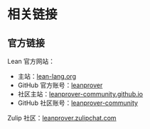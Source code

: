 # 相关链接

## 官方链接

Lean 官方网站：
   - 主站：[lean-lang.org](https://lean-lang.org)
   - GitHub 官方账号：[leanprover](https://github.com/leanprover)
   - 社区主站：[leanprover-community.github.io](https://leanprover-community.github.io)
   - GitHub 社区账号：[leanprover-community](https://github.com/leanprover-community) 

Zulip 社区：[leanprover.zulipchat.com](https://leanprover.zulipchat.com)

